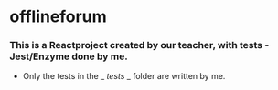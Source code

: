 # offlineforum

### This is a Reactproject created by our teacher, with tests - Jest/Enzyme done by me.

* Only the tests in the _  _tests_ _  folder are written by me.
